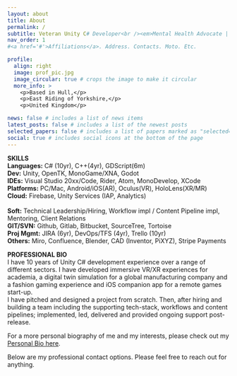 ```yaml
---
layout: about
title: About
permalink: /
subtitle: Veteran Unity C# Developer<br /><em>Mental Health Advocate | Disability Rights Advocate<br />Compassionate and Human-First Technical Leader</em>
nav_order: 1
#<a href='#'>Affiliations</a>. Address. Contacts. Moto. Etc.

profile:
  align: right
  image: prof_pic.jpg
  image_circular: true # crops the image to make it circular
  more_info: >
    <p>Based in Hull,</p>
    <p>East Riding of Yorkshire,</p>
    <p>United Kingdom</p>

news: false # includes a list of news items
latest_posts: false # includes a list of the newest posts
selected_papers: false # includes a list of papers marked as "selected={true}"
social: true # includes social icons at the bottom of the page
---
```


<strong>SKILLS</strong><br />
<b>Languages:</b> C# (10yr), C++(4yr), GDScript(6m)<br />
<b>Dev:</b> Unity, OpenTK, MonoGame/XNA, Godot<br>
<b>IDEs:</b> Visual Studio 20xx/Code, Rider, Atom, MonoDevelop, XCode<br />
<b>Platforms:</b> PC/Mac, Android/iOS(AR), Oculus(VR), HoloLens(XR/MR)<br />
<b>Cloud:</b> Firebase, Unity Services (IAP, Analytics)<br>
<br />
<b>Soft:</b> Technical Leadership/Hiring, Workflow impl / Content Pipeline impl, Mentoring, Client Relations<br />
<b>GIT/SVN:</b> Github, Gitlab, Bitbucket, SourceTree, Tortoise<br />
<b>Proj Mgmt:</b> JIRA (6yr), DevOps/TFS (4yr), Trello (10yr)<br />
<b>Others:</b> Miro, Confluence, Blender, CAD (Inventor, PiXYZ), Stripe Payments<br />

<strong>PROFESSIONAL BIO</strong><br />
I have 10 years of Unity C# development experience over a range of different sectors. I have developed immersive VR/XR experiences for academia, a digital twin simulation for a global manufacturing company and a fashion gaming experience and iOS companion app for a remote games start-up.<br />I have pitched and designed a project from scratch. Then, after hiring and building a team including the supporting tech-stack, workflows and content pipelines; implemented, led, delivered and provided ongoing support post-release. <br />

For a more personal biography of me and my interests, please check out my <a href='/personal'>Personal Bio here</a>.<br />

Below are my professional contact options. Please feel free to reach out for anything.
